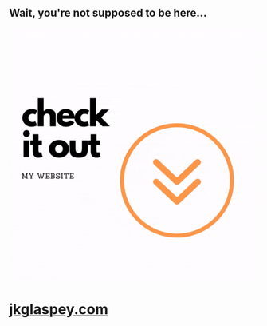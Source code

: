 ## Wait, you're not supposed to be here...
![](https://github.com/jkglaspey/portfolio-website/blob/main/public/images/github/website_promotion.gif)

# [jkglaspey.com](https://www.jkglaspey.com)